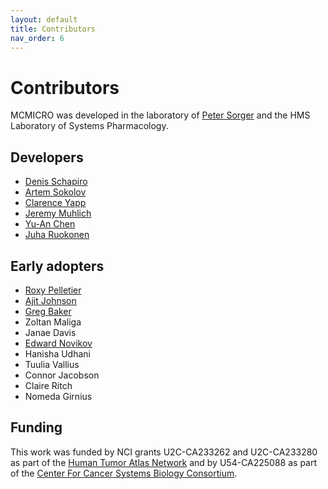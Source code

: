 ```yaml
---
layout: default
title: Contributors
nav_order: 6
---
```


Contributors
============

MCMICRO was developed in the laboratory of [Peter Sorger](http://orcid.org/0000-0002-3364-1838) and the HMS Laboratory of Systems Pharmacology.

Developers
------------------
* [Denis Schapiro](https://github.com/DenisSch)
* [Artem Sokolov](https://github.com/ArtemSokolov)
* [Clarence Yapp](https://github.com/clarenceyapp)
* [Jeremy Muhlich](https://github.com/jmuhlich)
* [Yu-An Chen](https://github.com/Yu-AnChen)
* [Juha Ruokonen](https://github.com/Juha-Ruokonen)

Early adopters
-----------
* [Roxy Pelletier](https://github.com/rjp21)
* [Ajit Johnson](https://github.com/ajitjohnson) 
* [Greg Baker](https://github.com/gjbaker)
* Zoltan Maliga
* Janae Davis
* [Edward Novikov](https://github.com/edn314)
* Hanisha Udhani
* Tuulia Vallius
* Connor Jacobson
* Claire Ritch
* Nomeda Girnius

Funding
-------
This work was funded by NCI grants U2C-CA233262 and U2C-CA233280 as part of the [Human Tumor Atlas Network](https://humantumoratlas.org/) and by U54-CA225088 as part of the [Center For Cancer Systems Biology Consortium](https://csbconsortium.org/).
